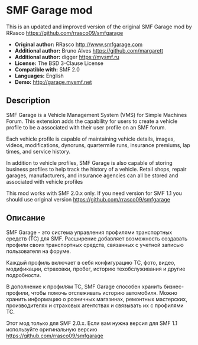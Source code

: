 # SMF Garage mod
This is an updated and improved version of the original SMF Garage mod by RRasco https://github.com/rrasco09/smfgarage    
* **Original author:** RRasco http://www.smfgarage.com
* **Additional author:** Bruno Alves https://github.com/margarett
* **Additional author:** digger https://mysmf.ru
* **License:** The BSD 3-Clause License
* **Compatible with:** SMF 2.0
* **Languages:** English
* **Demo:** http://garage.mysmf.net

## Description

SMF Garage is a Vehicle Management System (VMS) for Simple Machines Forum. This extension adds the capability for users to create a vehicle profile to be a associated with their user profile on an SMF forum.

Each vehicle profile is capable of maintaining vehicle details, images, videos, modifications, dynoruns, quartermile runs, insurance premiums, lap times, and service history.

In addition to vehicle profiles, SMF Garage is also capable of storing business profiles to help track the history of a vehicle. Retail shops, repair garages, manufacturers, and insurance agencies can all be stored and associated with vehicle profiles

This mod works with SMF 2.0.x only. If you need version for SMF 1.1 you should use original version https://github.com/rrasco09/smfgarage

## Описание

SMF Garage - это система управления профилями транспортных средств (ТС) для SMF. Расширение добавляет возможность создавать профили своих транспортных средств, связанных с учетной записью пользователя на форуме.

Каждый профиль включает в себя конфигурацию ТС, фото, видео, модификации, страховки, пробег, историю техобслуживания и другие подробности.

В дополнение к профилям ТС, SMF Garage способен хранить бизнес-профили, чтобы помочь отслеживать историю автомобиля. Можно хранить информацию о розничных магазинах, ремонтных мастерских, производителях и страховых агентствах и связывать их с профилями ТС.

Этот мод только для SMF 2.0.x. Если вам нужна версия для SMF 1.1 используйте оригинальную версию https://github.com/rrasco09/smfgarage
